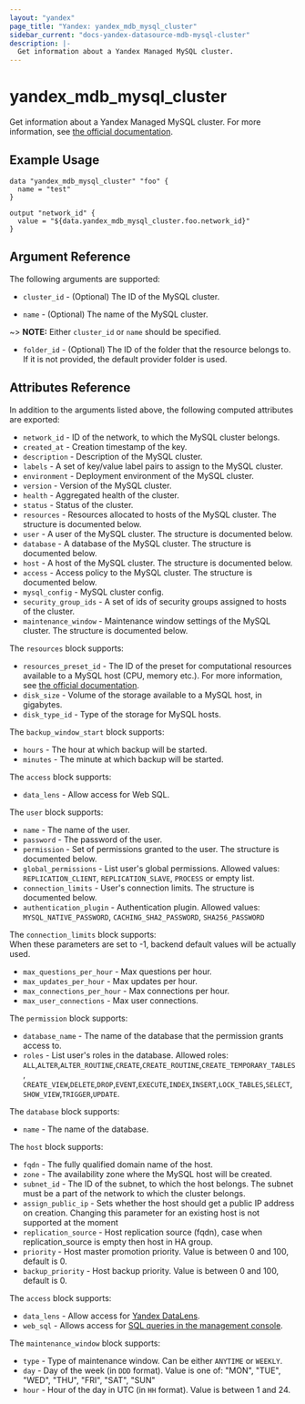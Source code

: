 ```yaml
---
layout: "yandex"
page_title: "Yandex: yandex_mdb_mysql_cluster"
sidebar_current: "docs-yandex-datasource-mdb-mysql-cluster"
description: |-
  Get information about a Yandex Managed MySQL cluster.
---
```


# yandex\_mdb\_mysql\_cluster

Get information about a Yandex Managed MySQL cluster. For more information, see
[the official documentation](https://cloud.yandex.com/docs/managed-mysql/).

## Example Usage

```hcl
data "yandex_mdb_mysql_cluster" "foo" {
  name = "test"
}

output "network_id" {
  value = "${data.yandex_mdb_mysql_cluster.foo.network_id}"
}
```

## Argument Reference

The following arguments are supported:

* `cluster_id` - (Optional) The ID of the MySQL cluster.

* `name` - (Optional) The name of the MySQL cluster.

~> **NOTE:** Either `cluster_id` or `name` should be specified.

* `folder_id` - (Optional) The ID of the folder that the resource belongs to. If it is not provided, the default provider folder is used.

## Attributes Reference

In addition to the arguments listed above, the following computed attributes are
exported:

* `network_id` - ID of the network, to which the MySQL cluster belongs.
* `created_at` - Creation timestamp of the key.
* `description` - Description of the MySQL cluster.
* `labels` - A set of key/value label pairs to assign to the MySQL cluster.
* `environment` - Deployment environment of the MySQL cluster.
* `version` - Version of the MySQL cluster.
* `health` - Aggregated health of the cluster.
* `status` - Status of the cluster.
* `resources` - Resources allocated to hosts of the MySQL cluster. The structure is documented below.
* `user` - A user of the MySQL cluster. The structure is documented below.
* `database` - A database of the MySQL cluster. The structure is documented below.
* `host` - A host of the MySQL cluster. The structure is documented below.
* `access` - Access policy to the MySQL cluster. The structure is documented below.
* `mysql_config` - MySQL cluster config.
* `security_group_ids` - A set of ids of security groups assigned to hosts of the cluster.
* `maintenance_window` - Maintenance window settings of the MySQL cluster. The structure is documented below.

The `resources` block supports:

* `resources_preset_id` - The ID of the preset for computational resources available to a MySQL host (CPU, memory etc.).
  For more information, see [the official documentation](https://cloud.yandex.com/docs/managed-mysql/concepts/instance-types).
* `disk_size` - Volume of the storage available to a MySQL host, in gigabytes.
* `disk_type_id` - Type of the storage for MySQL hosts.

The `backup_window_start` block supports:

* `hours` - The hour at which backup will be started.
* `minutes` - The minute at which backup will be started.

The `access` block supports:

* `data_lens` - Allow access for Web SQL.

The `user` block supports:

* `name` - The name of the user.
* `password` - The password of the user.
* `permission` - Set of permissions granted to the user. The structure is documented below.
* `global_permissions` - List user's global permissions. Allowed values: `REPLICATION_CLIENT`, `REPLICATION_SLAVE`, `PROCESS` or empty list.
* `connection_limits` - User's connection limits. The structure is documented below.
* `authentication_plugin` - Authentication plugin. Allowed values: `MYSQL_NATIVE_PASSWORD`, `CACHING_SHA2_PASSWORD`, `SHA256_PASSWORD`

The `connection_limits` block supports:   
When these parameters are set to -1, backend default values will be actually used.   

* `max_questions_per_hour` - Max questions per hour.
* `max_updates_per_hour` - Max updates per hour.
* `max_connections_per_hour` - Max connections per hour.
* `max_user_connections` - Max user connections.

The `permission` block supports:

* `database_name` - The name of the database that the permission grants access to.
* `roles` - List user's roles in the database.
            Allowed roles: `ALL`,`ALTER`,`ALTER_ROUTINE`,`CREATE`,`CREATE_ROUTINE`,`CREATE_TEMPORARY_TABLES`,
            `CREATE_VIEW`,`DELETE`,`DROP`,`EVENT`,`EXECUTE`,`INDEX`,`INSERT`,`LOCK_TABLES`,`SELECT`,`SHOW_VIEW`,`TRIGGER`,`UPDATE`.

The `database` block supports:

* `name` - The name of the database.

The `host` block supports:

* `fqdn` - The fully qualified domain name of the host.
* `zone` - The availability zone where the MySQL host will be created.
* `subnet_id` - The ID of the subnet, to which the host belongs. The subnet must be a part of the network to which the cluster belongs.
* `assign_public_ip` - Sets whether the host should get a public IP address on creation. Changing this parameter for an existing host is not supported at the moment
* `replication_source` - Host replication source (fqdn), case when replication_source is empty then host in HA group.
* `priority` - Host master promotion priority. Value is between 0 and 100, default is 0. 
* `backup_priority` - Host backup priority. Value is between 0 and 100, default is 0. 

The `access` block supports:

* `data_lens` - Allow access for [Yandex DataLens](https://cloud.yandex.com/services/datalens).
* `web_sql` - Allows access for [SQL queries in the management console](https://cloud.yandex.com/docs/managed-mysql/operations/web-sql-query).

The `maintenance_window` block supports:

* `type` - Type of maintenance window. Can be either `ANYTIME` or `WEEKLY`.
* `day` - Day of the week (in `DDD` format). Value is one of: "MON", "TUE", "WED", "THU", "FRI", "SAT", "SUN"
* `hour` - Hour of the day in UTC (in `HH` format). Value is between 1 and 24.